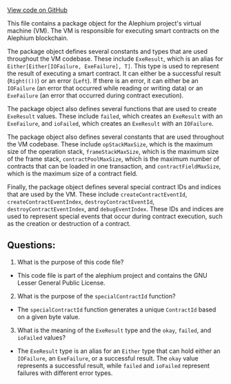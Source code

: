 [View code on GitHub](https://github.com/alephium/alephium/blob/master/protocol/src/main/scala/org/alephium/protocol/vm/package.scala)

This file contains a package object for the Alephium project's virtual machine (VM). The VM is responsible for executing smart contracts on the Alephium blockchain. 

The package object defines several constants and types that are used throughout the VM codebase. These include `ExeResult`, which is an alias for `Either[Either[IOFailure, ExeFailure], T]`. This type is used to represent the result of executing a smart contract. It can either be a successful result (`Right(())`) or an error (`Left`). If there is an error, it can either be an `IOFailure` (an error that occurred while reading or writing data) or an `ExeFailure` (an error that occurred during contract execution).

The package object also defines several functions that are used to create `ExeResult` values. These include `failed`, which creates an `ExeResult` with an `ExeFailure`, and `ioFailed`, which creates an `ExeResult` with an `IOFailure`.

The package object also defines several constants that are used throughout the VM codebase. These include `opStackMaxSize`, which is the maximum size of the operation stack, `frameStackMaxSize`, which is the maximum size of the frame stack, `contractPoolMaxSize`, which is the maximum number of contracts that can be loaded in one transaction, and `contractFieldMaxSize`, which is the maximum size of a contract field.

Finally, the package object defines several special contract IDs and indices that are used by the VM. These include `createContractEventId`, `createContractEventIndex`, `destroyContractEventId`, `destroyContractEventIndex`, and `debugEventIndex`. These IDs and indices are used to represent special events that occur during contract execution, such as the creation or destruction of a contract.
## Questions: 
 1. What is the purpose of this code file?
- This code file is part of the alephium project and contains the GNU Lesser General Public License.

2. What is the purpose of the `specialContractId` function?
- The `specialContractId` function generates a unique `ContractId` based on a given byte value.

3. What is the meaning of the `ExeResult` type and the `okay`, `failed`, and `ioFailed` values?
- The `ExeResult` type is an alias for an `Either` type that can hold either an `IOFailure`, an `ExeFailure`, or a successful result. The `okay` value represents a successful result, while `failed` and `ioFailed` represent failures with different error types.